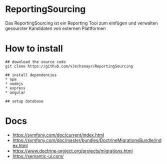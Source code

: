 # ReportingSourcing
Das ReportingSourcing ist ein Reporting Tool zum einfügen und verwalten gesourcter Kandidaten von externen Plattformen


# How to install
```
## download the source code
git clone https://github.com/vJechsmayr/ReportingSourcing

## install dependencies
* npm
* nodejs
* express
* angular

## setup database
```

# Docs
* https://symfony.com/doc/current/index.html
* https://symfony.com/doc/master/bundles/DoctrineMigrationsBundle/index.html
* https://www.doctrine-project.org/projects/migrations.html
* https://semantic-ui.com/

